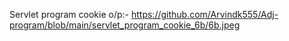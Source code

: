 Servlet program cookie o/p:- https://github.com/Arvindk555/Adj-program/blob/main/servlet_program_cookie_6b/6b.jpeg
